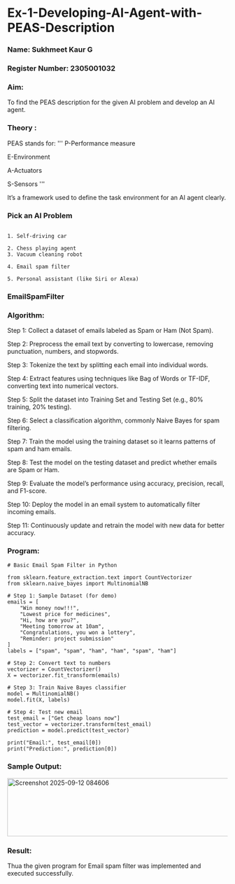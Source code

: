 # Ex-1-Developing-AI-Agent-with-PEAS-Description
### Name: Sukhmeet Kaur G

### Register Number: 2305001032

### Aim:
To find the PEAS description for the given AI problem and develop an AI agent.

### Theory :
PEAS stands for:
'''
P-Performance measure

E-Environment

A-Actuators

S-Sensors
'''

It’s a framework used to define the task environment for an AI agent clearly.

### Pick an AI Problem

```

1. Self-driving car

2. Chess playing agent
3. Vacuum cleaning robot

4. Email spam filter

5. Personal assistant (like Siri or Alexa)
```

### EmailSpamFilter
### Algorithm:
Step 1: Collect a dataset of emails labeled as Spam or Ham (Not Spam).

Step 2: Preprocess the email text by converting to lowercase, removing punctuation, numbers, and stopwords.

Step 3: Tokenize the text by splitting each email into individual words.

Step 4: Extract features using techniques like Bag of Words or TF-IDF, converting text into numerical vectors.

Step 5: Split the dataset into Training Set and Testing Set (e.g., 80% training, 20% testing).

Step 6: Select a classification algorithm, commonly Naive Bayes for spam filtering.

Step 7: Train the model using the training dataset so it learns patterns of spam and ham emails.

Step 8: Test the model on the testing dataset and predict whether emails are Spam or Ham.

Step 9: Evaluate the model’s performance using accuracy, precision, recall, and F1-score.

Step 10: Deploy the model in an email system to automatically filter incoming emails.

Step 11: Continuously update and retrain the model with new data for better accuracy.
### Program:
```
# Basic Email Spam Filter in Python

from sklearn.feature_extraction.text import CountVectorizer
from sklearn.naive_bayes import MultinomialNB

# Step 1: Sample Dataset (for demo)
emails = [
    "Win money now!!!", 
    "Lowest price for medicines", 
    "Hi, how are you?", 
    "Meeting tomorrow at 10am", 
    "Congratulations, you won a lottery", 
    "Reminder: project submission"
]
labels = ["spam", "spam", "ham", "ham", "spam", "ham"]

# Step 2: Convert text to numbers
vectorizer = CountVectorizer()
X = vectorizer.fit_transform(emails)

# Step 3: Train Naive Bayes classifier
model = MultinomialNB()
model.fit(X, labels)

# Step 4: Test new email
test_email = ["Get cheap loans now"]
test_vector = vectorizer.transform(test_email)
prediction = model.predict(test_vector)

print("Email:", test_email[0])
print("Prediction:", prediction[0])
```
### Sample Output:
<img width="649" height="133" alt="Screenshot 2025-09-12 084606" src="https://github.com/user-attachments/assets/62375977-ea16-4228-9df6-9143b88ebfc7" />

### Result:
Thua the given program for Email spam filter was implemented and executed successfully.
